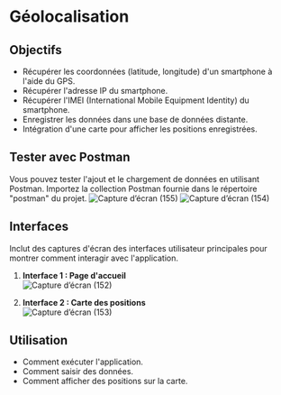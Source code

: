 # Géolocalisation

## Objectifs

- Récupérer les coordonnées (latitude, longitude) d'un smartphone à l'aide du GPS.
- Récupérer l'adresse IP du smartphone.
- Récupérer l'IMEI (International Mobile Equipment Identity) du smartphone.
- Enregistrer les données dans une base de données distante.
- Intégration d'une carte pour afficher les positions enregistrées.

## Tester avec Postman

Vous pouvez tester l'ajout et le chargement de données en utilisant Postman. Importez la collection Postman fournie dans le répertoire "postman" du projet.
![Capture d’écran (155)](https://github.com/Nouhaila25/G-olocalisation/assets/116907282/ffc6993e-6505-4bdf-80a1-a40e5296306d)
![Capture d’écran (154)](https://github.com/Nouhaila25/G-olocalisation/assets/116907282/9362e325-cc43-403d-8d5f-943bac3e4f79)

## Interfaces

Inclut des captures d'écran des interfaces utilisateur principales pour montrer comment interagir avec l'application.

1. **Interface 1 : Page d'accueil**  
   ![Capture d’écran (152)](https://github.com/Nouhaila25/G-olocalisation/assets/116907282/8b536212-c771-45bf-92ba-133c96bae881)

2. **Interface 2 : Carte des positions**  
   ![Capture d’écran (153)](https://github.com/Nouhaila25/G-olocalisation/assets/116907282/c33da8f9-659d-44d0-8c7b-3abb802d7d86)


## Utilisation

- Comment exécuter l'application.
- Comment saisir des données.
- Comment afficher des positions sur la carte.




